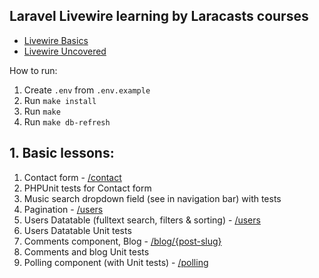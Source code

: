 ## Laravel Livewire learning by Laracasts courses

- [Livewire Basics](https://laracasts.com/series/livewire-basics)
- [Livewire Uncovered](https://laracasts.com/series/livewire-uncovered)

How to run:
1. Create `.env` from `.env.example`
2. Run `make install`
3. Run `make`
4. Run `make db-refresh`

## 1. Basic lessons:
1. Contact form - [/contact](http://localhost/contact)
2. PHPUnit tests for Contact form
3. Music search dropdown field (see in navigation bar) with tests
4. Pagination - [/users](http://localhost/users)
5. Users Datatable (fulltext search, filters & sorting) - [/users](http://localhost/users)
6. Users Datatable Unit tests
7. Comments component, Blog - [/blog/{post-slug}](http://localhost/blog/{post-slug})
8. Comments and blog Unit tests
9. Polling component (with Unit tests) - [/polling](http://localhost/polling)
